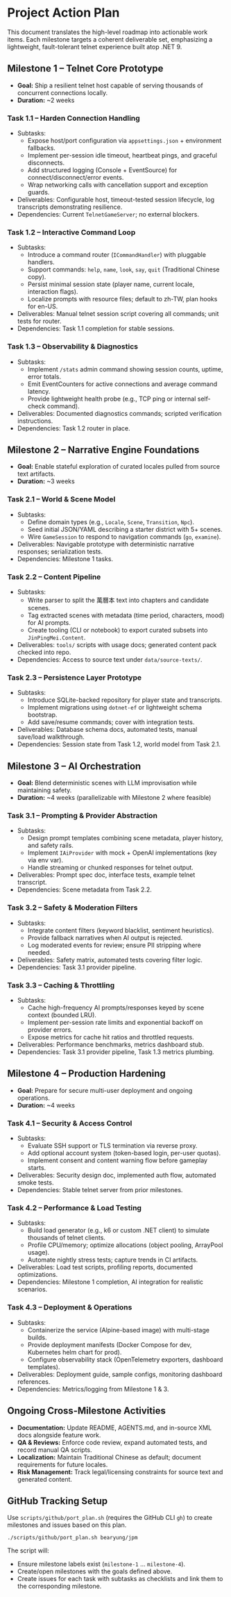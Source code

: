 # Project Action Plan

This document translates the high-level roadmap into actionable work items. Each milestone targets a coherent deliverable set, emphasizing a lightweight, fault-tolerant telnet experience built atop .NET 9.

## Milestone 1 – Telnet Core Prototype
- **Goal:** Ship a resilient telnet host capable of serving thousands of concurrent connections locally.
- **Duration:** ~2 weeks

### Task 1.1 – Harden Connection Handling
- Subtasks:
  - Expose host/port configuration via `appsettings.json` + environment fallbacks.
  - Implement per-session idle timeout, heartbeat pings, and graceful disconnects.
  - Add structured logging (Console + EventSource) for connect/disconnect/error events.
  - Wrap networking calls with cancellation support and exception guards.
- Deliverables: Configurable host, timeout-tested session lifecycle, log transcripts demonstrating resilience.
- Dependencies: Current `TelnetGameServer`; no external blockers.

### Task 1.2 – Interactive Command Loop
- Subtasks:
  - Introduce a command router (`ICommandHandler`) with pluggable handlers.
  - Support commands: `help`, `name`, `look`, `say`, `quit` (Traditional Chinese copy).
  - Persist minimal session state (player name, current locale, interaction flags).
  - Localize prompts with resource files; default to zh-TW, plan hooks for en-US.
- Deliverables: Manual telnet session script covering all commands; unit tests for router.
- Dependencies: Task 1.1 completion for stable sessions.

### Task 1.3 – Observability & Diagnostics
- Subtasks:
  - Implement `/stats` admin command showing session counts, uptime, error totals.
  - Emit EventCounters for active connections and average command latency.
  - Provide lightweight health probe (e.g., TCP ping or internal self-check command).
- Deliverables: Documented diagnostics commands; scripted verification instructions.
- Dependencies: Task 1.2 router in place.

## Milestone 2 – Narrative Engine Foundations
- **Goal:** Enable stateful exploration of curated locales pulled from source text artifacts.
- **Duration:** ~3 weeks

### Task 2.1 – World & Scene Model
- Subtasks:
  - Define domain types (e.g., `Locale`, `Scene`, `Transition`, `Npc`).
  - Seed initial JSON/YAML describing a starter district with 5+ scenes.
  - Wire `GameSession` to respond to navigation commands (`go`, `examine`).
- Deliverables: Navigable prototype with deterministic narrative responses; serialization tests.
- Dependencies: Milestone 1 tasks.

### Task 2.2 – Content Pipeline
- Subtasks:
  - Write parser to split the 萬曆本 text into chapters and candidate scenes.
  - Tag extracted scenes with metadata (time period, characters, mood) for AI prompts.
  - Create tooling (CLI or notebook) to export curated subsets into `JinPingMei.Content`.
- Deliverables: `tools/` scripts with usage docs; generated content pack checked into repo.
- Dependencies: Access to source text under `data/source-texts/`.

### Task 2.3 – Persistence Layer Prototype
- Subtasks:
  - Introduce SQLite-backed repository for player state and transcripts.
  - Implement migrations using `dotnet-ef` or lightweight schema bootstrap.
  - Add save/resume commands; cover with integration tests.
- Deliverables: Database schema docs, automated tests, manual save/load walkthrough.
- Dependencies: Session state from Task 1.2, world model from Task 2.1.

## Milestone 3 – AI Orchestration
- **Goal:** Blend deterministic scenes with LLM improvisation while maintaining safety.
- **Duration:** ~4 weeks (parallelizable with Milestone 2 where feasible)

### Task 3.1 – Prompting & Provider Abstraction
- Subtasks:
  - Design prompt templates combining scene metadata, player history, and safety rails.
  - Implement `IAiProvider` with mock + OpenAI implementations (key via env var).
  - Handle streaming or chunked responses for telnet output.
- Deliverables: Prompt spec doc, interface tests, example telnet transcript.
- Dependencies: Scene metadata from Task 2.2.

### Task 3.2 – Safety & Moderation Filters
- Subtasks:
  - Integrate content filters (keyword blacklist, sentiment heuristics).
  - Provide fallback narratives when AI output is rejected.
  - Log moderated events for review; ensure PII stripping where needed.
- Deliverables: Safety matrix, automated tests covering filter logic.
- Dependencies: Task 3.1 provider pipeline.

### Task 3.3 – Caching & Throttling
- Subtasks:
  - Cache high-frequency AI prompts/responses keyed by scene context (bounded LRU).
  - Implement per-session rate limits and exponential backoff on provider errors.
  - Expose metrics for cache hit ratios and throttled requests.
- Deliverables: Performance benchmarks, metrics dashboard stub.
- Dependencies: Task 3.1 provider pipeline, Task 1.3 metrics plumbing.

## Milestone 4 – Production Hardening
- **Goal:** Prepare for secure multi-user deployment and ongoing operations.
- **Duration:** ~4 weeks

### Task 4.1 – Security & Access Control
- Subtasks:
  - Evaluate SSH support or TLS termination via reverse proxy.
  - Add optional account system (token-based login, per-user quotas).
  - Implement consent and content warning flow before gameplay starts.
- Deliverables: Security design doc, implemented auth flow, automated smoke tests.
- Dependencies: Stable telnet server from prior milestones.

### Task 4.2 – Performance & Load Testing
- Subtasks:
  - Build load generator (e.g., k6 or custom .NET client) to simulate thousands of telnet clients.
  - Profile CPU/memory; optimize allocations (object pooling, ArrayPool usage).
  - Automate nightly stress tests; capture trends in CI artifacts.
- Deliverables: Load test scripts, profiling reports, documented optimizations.
- Dependencies: Milestone 1 completion, AI integration for realistic scenarios.

### Task 4.3 – Deployment & Operations
- Subtasks:
  - Containerize the service (Alpine-based image) with multi-stage builds.
  - Provide deployment manifests (Docker Compose for dev, Kubernetes helm chart for prod).
  - Configure observability stack (OpenTelemetry exporters, dashboard templates).
- Deliverables: Deployment guide, sample configs, monitoring dashboard references.
- Dependencies: Metrics/logging from Milestone 1 & 3.

## Ongoing Cross-Milestone Activities
- **Documentation:** Update README, AGENTS.md, and in-source XML docs alongside feature work.
- **QA & Reviews:** Enforce code review, expand automated tests, and record manual QA scripts.
- **Localization:** Maintain Traditional Chinese as default; document requirements for future locales.
- **Risk Management:** Track legal/licensing constraints for source text and generated content.

## GitHub Tracking Setup
Use `scripts/github/port_plan.sh` (requires the GitHub CLI `gh`) to create milestones and issues based on this plan.

```
./scripts/github/port_plan.sh bearyung/jpm
```

The script will:
- Ensure milestone labels exist (`milestone-1` … `milestone-4`).
- Create/open milestones with the goals defined above.
- Create issues for each task with subtasks as checklists and link them to the corresponding milestone.
